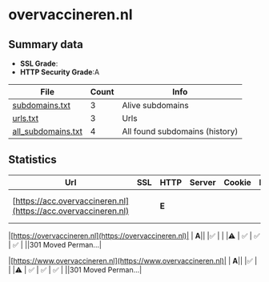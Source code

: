 

# overvaccineren.nl
## Summary data


 - **SSL Grade**:
 - **HTTP Security Grade**:A


| File       | Count | Info |
|------------|-------|------|
|[subdomains.txt](/data/overvaccineren.nl/subdomains.txt)|3|Alive subdomains|
|[urls.txt](/data/overvaccineren.nl/urls.txt)|3|Urls|
|[all_subdomains.txt](/data/overvaccineren.nl/all_subdomains.txt)|4|All found subdomains (history)|


## Statistics


| Url | SSL | HTTP | Server | Cookie | HSTS | CORS | CTO | CSP | XFO | XXP | RP |FP| Tech |Title |
|--------|-------|-------|------|------|------|------|------|------|------|------|------|------|------|------|
|[https://acc.overvaccineren.nl](https://acc.overvaccineren.nl)| | **E**|| | | | | | | | :white_check_mark: | |HSTS|Pagina niet gevo...|


|[https://overvaccineren.nl](https://overvaccineren.nl)| | **A**|| |:white_check_mark: | | |:warning: | :white_check_mark: | :white_check_mark: | :white_check_mark: | ||301 Moved Perman...|


|[https://www.overvaccineren.nl](https://www.overvaccineren.nl)| | **A**|| |:white_check_mark: | | |:warning: | :white_check_mark: | :white_check_mark: | :white_check_mark: | ||301 Moved Perman...|

